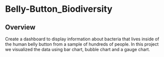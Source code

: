 # Belly-Button_Biodiversity

## Overview
Create a dashboard to display information about bacteria that lives inside of the human belly button from a sample of hundreds of people.
In this project we visualized the data using bar chart, bubble chart and a gauge chart.

